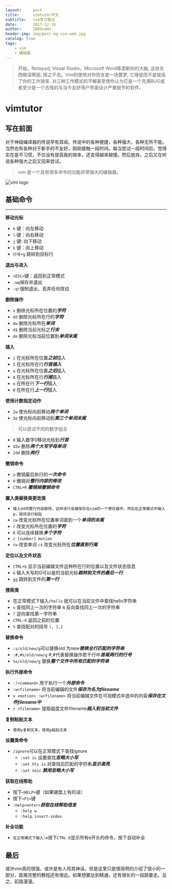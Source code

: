 ```yaml
---
layout:     post
title:      vimtutor中文
subtitle:   vim学习笔记
date:       2017-12-16
author:     IAKGnaHz
header-img: img/post-bg-vim-web.jpg
catalog: true
tags:
    - vim
    - 编辑器
---
```


>开始，Notepad, Visual Studio，Microsoft Word等垄断你的大脑, 这些东西根深蒂固, 挥之不去。Vim的使用对你而言是一场噩梦, 它降低而不是提高了你的工作效率. 对三种工作模式的不解甚至使你认为它是一个充满BUG或者至少是一个古怪的与当今友好用户界面设计严重脱节的软件。

 
# vimtutor
## 写在前面
对于神级编译器的传说早有耳闻。传说中的各种便捷，各种强大，各种无所不能。当然也有各种对于新手的不友好。刚刚接触一段时间。每当尝试一段时间后，觉得实在是不习惯，不仅没有提高我的效率，还变得越来越慢。然后放弃。之后又在听说各种强大之后又回来尝试。
> vim 是一个具有很多命令的功能非常强大的编辑器。

![vim logo](https://ws4.sinaimg.cn/large/006tNc79gy1fmhst3h6eoj307g07gjrl.jpg)
## 基础命令
------------
**移动光标**


+ ```h```  键：向左移动
+ ```l``` 键：向右移动
+ ```j``` 键: 向下移动
+ ```k``` 键：向上移动
+ ```行号+g``` 跳转到目标行

**退出与进入**


+ ```<ESC>```键：返回到正常模式
+ ```:wq```保存并退出
+ ```:q!```强制退出，丢弃任何改动

**删除操作**


+ ```x```  删除光标所在位置的***字符***
+ ```dd``` 删除光标所在行的***字符***
+ ```dw``` 删除光标所在***单词***
+ ```d$``` 删除当前光标之***行末***
+ ```de``` 删除光标当前位置到***单词末尾***

**插入**



+ ```i``` 在光标所在位置***之前***插入
+ ```I``` 在光标所在行***行首插入***
+ ```a``` 在光标所在位置***之后***插入
+ ```A``` 在光标所在行***行尾***插入
+ ```o``` 在所在行***下一行***插入
+ ```O``` 在所在行***上一行***插入

**使用计数指定动作**



+ ```2w``` 使光标向前移动***两个单词***
+ ```3e``` 使光标向前移动到***第三个单词末尾***

>  可以尝试不同的数字组合

+ ```0``` 输入数字0移动光标到***行首***
+ ```d2w``` 删除***两个大写字母单词***
+ ```2dd``` 删除***两行***

**撤销命令**

+ `u` 撤销最后执行的***一次命令***
+ `U` 撤销对***整行内容的修改***
+ `CTRL+R` ***撤销掉撤销命令***

**置入类替换类更改类**

+ `输入dd将整行内容删除，这样该行会被保存在vim的一个寄存器中，然后在正常模式中输入p，就将该行粘贴`
+ `cw` 改变光标所在位置单词直到一个***单词的末尾***
+ `r` 改变光标所在位置的***字符***
+ `R` 可以连续替换***多个字符***
+ `c [number] motion` 
+ `cw` 改变单词 `c$` 改变光标所在***位置直到行尾***

**定位以及文件状态**

+ `CTRL+G` 显示当前编辑文件这种所在行的位置以及文件状态信息
+ `G` 输入大写的G可以是的当前光标***跳转到文件的最后一行***
+ ``gg`` 跳转到文件的***第一行***

**搜索类**

+ 在正常模式下输入`/hello` 就可以在当前文件中查找hello字符串
+ `n` 查找同上一次的字符串 `N` 反向查找同上一次的字符串
+ `?` 逆向查找某一字符串
+ `CTRL-O` 返回之前的位置
+ `%` 查找配对的括号 `), ],}`

**替换命令**

+ `:s/old/new/g`可以替换old 为new***替换全行匹配的字符串***
+ `:#,#s/old/new/g` #,#代表替换操作若干行中***首尾两行的行号***
+ `%s/old/new/g` 替换***整个文件中所有匹配的字符串***

**执行外部命令**

+ `:!<command>` 用于执行一个***外部命令***
+ `:w<filename>` 将当前编辑的文件***保存为名为filename***
+ `v <motion> :w<filename>` 将当前编辑文件在可视模式中选中的内容***保存在文件filename中***
+ `r <filename>` 提取磁盘文件filename***插入到当前文件***

**复制粘贴文本**

+ `使用y复制文本，使用p粘贴文本`

**设置类命令**

+ `/ignore`可以在正常模式下查找ignore
	+ `:set ic` 设置查找***忽略大小写***
	+ `:set hls is` 对查找后匹配的字符串***显示高亮***
	+ `:set noic` ***禁用忽略大小写***

**获取在线帮助**

+ 按下`<HELP>`键（如果键盘上有的话）
+ 按下`<F1>`键
+ `:help<enter>`***获取在线帮助信息***
	+ `:help w`
	+ `:help insert-index`

**补全功能**

+ `在正常模式下输入:e`按下`CTRL-D`显示所有e开头的命令，按下<TAB>自动补全


## 最后
或许vim真的很强，或许是有人将其神话，但是这里只是很简明的介绍了很小的一部分，距离完整的教程还有很远。如果想要达到精通，还有很长的一段路要走。总之，前路漫漫。